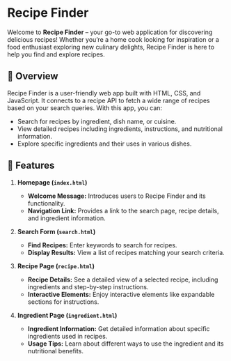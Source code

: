 # Recipe Finder

Welcome to **Recipe Finder** – your go-to web application for discovering delicious recipes! Whether you’re a home cook looking for inspiration or a food enthusiast exploring new culinary delights, Recipe Finder is here to help you find and explore recipes.

## 📜 Overview

Recipe Finder is a user-friendly web app built with HTML, CSS, and JavaScript. It connects to a recipe API to fetch a wide range of recipes based on your search queries. With this app, you can:

- Search for recipes by ingredient, dish name, or cuisine.
- View detailed recipes including ingredients, instructions, and nutritional information.
- Explore specific ingredients and their uses in various dishes.

## 🚀 Features

1. **Homepage (`index.html`)**
    - **Welcome Message:** Introduces users to Recipe Finder and its functionality.
    - **Navigation Link:** Provides a link to the search page, recipe details, and ingredient information.

2. **Search Form (`search.html`)**
    - **Find Recipes:** Enter keywords to search for recipes.
    - **Display Results:** View a list of recipes matching your search criteria.

3. **Recipe Page (`recipe.html`)**
    - **Recipe Details:** See a detailed view of a selected recipe, including ingredients and step-by-step instructions.
    - **Interactive Elements:** Enjoy interactive elements like expandable sections for instructions.

4. **Ingredient Page (`ingredient.html`)**
    - **Ingredient Information:** Get detailed information about specific ingredients used in recipes.
    - **Usage Tips:** Learn about different ways to use the ingredient and its nutritional benefits.
